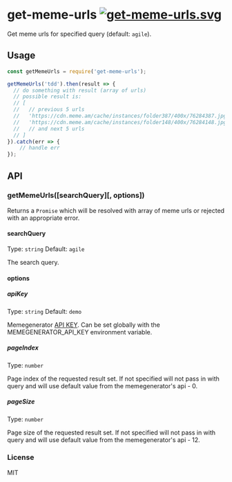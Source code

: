 # get-meme-urls [![get-meme-urls.svg](https://travis-ci.org/akgondber/get-meme-urls.svg?branch=master)](https://travis-ci.org/akgondber/get-meme-urls)
Get meme urls for specified query (default: `agile`).

## Usage
```js
const getMemeUrls = require('get-meme-urls');

getMemeUrls('tdd').then(result => {
  // do something with result (array of urls)
  // possible result is:
  // [
  //   // previous 5 urls
  //   'https://cdn.meme.am/cache/instances/folder387/400x/76284387.jpg',
  //   'https://cdn.meme.am/cache/instances/folder148/400x/76284148.jpg',
  //   // and next 5 urls
  // ]
}).catch(err => {
	// handle err
});
```

## API

### getMemeUrls([searchQuery][, options])

Returns a `Promise` which will be resolved with array of meme urls or rejected with an appropriate error.

#### searchQuery

Type: `string`
Default: `agile`

The search query.

#### options

##### apiKey
Type: `string`
Default: `demo`

Memegenerator [API KEY](https://memegenerator.net/api). Can be set globally with the MEMEGENERATOR_API_KEY environment variable.

##### pageIndex
Type: `number`

Page index of the requested result set. If not specified will not pass in with query and will use default value from the memegenerator's api - 0.

##### pageSize
Type: `number`

Page size of the requested result set. If not specified will not pass in with query and will use default value from the memegenerator's api - 12.

### License

MIT

